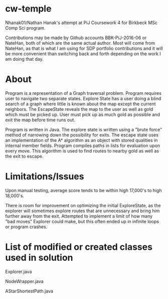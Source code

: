 # cw-temple
Nhanak01/Nathan Hanak's attempt at PiJ Coursework 4 for Birkbeck MSc Comp Sci program. 

Contributions may be made by Github accounts BBK-PiJ-2016-06 or NateHan, both of which are the same actual author.
Most will come from NateHan, as that is what I am using for SDP portfolio contributions and it will be more convenient 
than switching back and forth depending on the work I am doing that day. 

# About
Program is a representation of a Graph traversal problem. Program requires user to navigate two separate states.
Explore State has a user doing a blind search of a graph where little is known about the map
except the current neighbors. The EscapeState reveals the map to the user as well as 
gold which must be picked up. User must pick up as much gold as possible and exit the map before time runs out.


Program is written in Java. The explore state is written using a "brute force" method of narrowing
down the possibility for exits. The escape state uses an implementation of the A* algorithm
as an object with stored qualities in internal member fields. Program compiles paths in lists for 
evaluation upon every move. This algorithm is used to find routes to nearby gold as well as 
the exit to escape.

# Limitations/Issues
Upon manual testing, average score tends to be within high 17,000's to high 18,000's.


There is room for improvement on optimizing the initial ExploreState, as the explorer will
sometimes explore routes that are unnecessary and bring him further away from the exit.
Attempted to implement a limit of how many "bad moves" Explorer could make, but this often ended up
in infinite loops or program crashes. 

# List of modified or created classes used in solution

Explorer.java

NodeWrapper.java

AStarShortestPath.java


